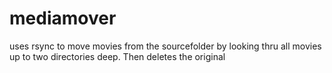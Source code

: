 # mediamover
uses rsync to move movies from the sourcefolder by looking thru all movies up to two directories deep. Then deletes the original
